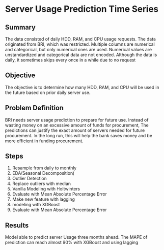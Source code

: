 # Server Usage Prediction Time Series
## Summary
The data consisted of daily HDD, RAM, and CPU usage requests. The data originated from BRI, which was restricted. Multiple columns are numerical and categorical, but only numerical ones are used. Numerical values are unstandardized and categorical data are not encoded. Although the data is daily, it sometimes skips every once in a while due to no request
## Objective
The objective is to determine how many HDD, RAM, and CPU will be used in the future based on prior daily server use.
## Problem Definition
BRI needs server usage prediction to prepare for future use. Instead of wasting money on an excessive amount of funds for procurement, The predictions can justify the exact amount of servers needed for future procurement. In the long run, this will help the bank saves money and be more efficient in funding procurement.
## Steps
1. Resample from daily to monthly
2. EDA(Seasonal Decomposition)
3. Outlier Detection
4. Replace outliers with median
5. Vanilla Modeling with Holtwinters
6. Evaluate with Mean Absolute Percentage Error
7. Make new feature with lagging
8. modeling with XGBoost
6. Evaluate with Mean Absolute Percentage Error
## Results
Model able to predict server Usage three months ahead. The MAPE of prediction can reach almost 90% with XGBoost and using lagging

 

 
